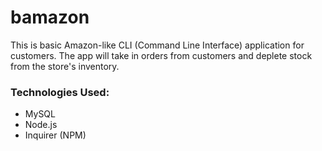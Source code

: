 # bamazon
This is basic Amazon-like CLI (Command Line Interface) application for customers. The app will take in orders from customers and deplete stock from the store's inventory.



### Technologies Used:

- MySQL
- Node.js
- Inquirer (NPM)


